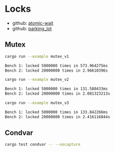 # Locks

- github: [atomic-wait](https://github.com/m-ou-se/atomic-wait)
- github: [parking_lot](https://github.com/Amanieu/parking_lot)

## Mutex

```bash
cargo run --example mutex_v1

Bench 1: locked 5000000 times in 573.964275ms
Bench 2: locked 20000000 times in 2.96610396s
```

```bash
cargo run --example mutex_v2

Bench 1: locked 5000000 times in 131.580433ms
Bench 2: locked 20000000 times in 2.081323213s
```

```bash
cargo run --example mutex_v3

Bench 1: locked 5000000 times in 133.842266ms
Bench 2: locked 20000000 times in 2.416116844s
```

## Condvar

```bash
cargo test condvar -- --nocapture
```

